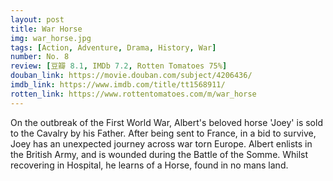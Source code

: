 ```yaml
---
layout: post 
title: War Horse
img: war_horse.jpg
tags: [Action, Adventure, Drama, History, War]
number: No. 8
review: [豆瓣 8.1, IMDb 7.2, Rotten Tomatoes 75%]
douban_link: https://movie.douban.com/subject/4206436/
imdb_link: https://www.imdb.com/title/tt1568911/
rotten_link: https://www.rottentomatoes.com/m/war_horse
---
```


On the outbreak of the First World War, Albert's beloved horse 'Joey' is sold to the Cavalry by his Father. After being sent to France, in a bid to survive, Joey has an unexpected journey across war torn Europe. Albert enlists in the British Army, and is wounded during the Battle of the Somme. Whilst recovering in Hospital, he learns of a Horse, found in no mans land.